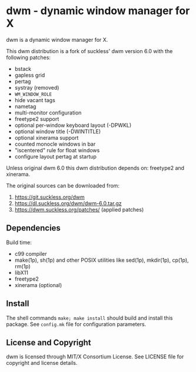 dwm - dynamic window manager for X
==================================
dwm is a dynamic window manager for X.

This dwm distribution is a fork of suckless' dwm version 6.0 with the
following patches:
 * bstack
 * gapless grid
 * pertag
 * systray (removed)
 * `WM_WINDOW_ROLE`
 * hide vacant tags
 * nametag
 * multi-monitor configuration
 * freetype2 support
 * optional per-window keyboard layout (-DPWKL)
 * optional window title (-DWINTITLE)
 * optional xinerama support
 * counted monocle windows in bar
 * "iscentered" rule for float windows
 * configure layout pertag at startup

Unless original dwm 6.0 this dwm distribution depends on: freetype2
and xinerama.

The original sources can be downloaded from:

  1. https://git.suckless.org/dwm
  2. https://dl.suckless.org/dwm/dwm-6.0.tar.gz
  3. https://dwm.suckless.org/patches/ (applied patches)


Dependencies
------------
Build time:
- c99 compiler
- make(1p), sh(1p) and other POSIX utilities like sed(1p), mkdir(1p),
  cp(1p), rm(1p)
- libX11
- freetype2
- xinerama (optional)


Install
-------
The shell commands `make; make install` should build and install this
package.  See `config.mk` file for configuration parameters.


License and Copyright
---------------------
dwm is licensed through MIT/X Consortium License.
See LICENSE file for copyright and license details.


<!-- vim:ft=markdown:sw=2:ts=2:sts=2:et:cc=72:tw=70
End of file. -->
